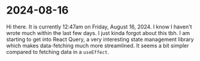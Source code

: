 # 2024-08-16

Hi there. It is currently 12:47am on Friday, August 16, 2024. I know I haven't wrote
much within the last few days. I just kinda forgot about this tbh. I am starting to
get into React Query, a very interesting state management library which makes 
data-fetching much more streamlined. It seems a bit simpler compared to
fetching data in a `useEffect`.
